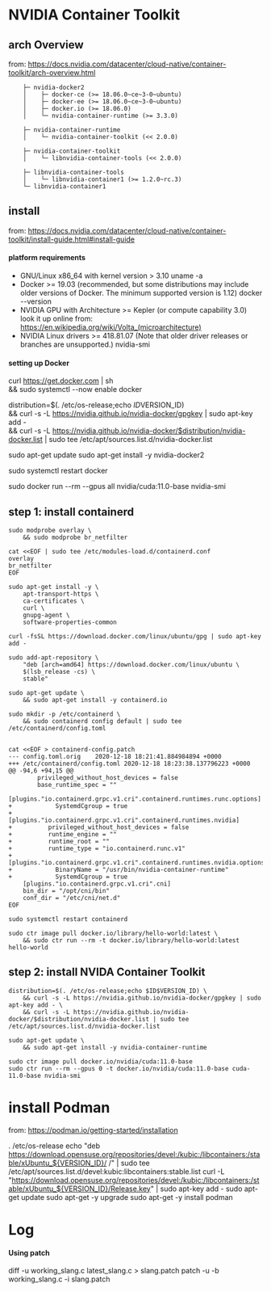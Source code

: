 NVIDIA Container Toolkit
================================================================================

arch Overview
--------------------------------------------------------------------------------
from: https://docs.nvidia.com/datacenter/cloud-native/container-toolkit/arch-overview.html

```shell
	├─ nvidia-docker2
	│    ├─ docker-ce (>= 18.06.0~ce~3-0~ubuntu)
	│    ├─ docker-ee (>= 18.06.0~ce~3-0~ubuntu)
	│    ├─ docker.io (>= 18.06.0)
	│    └─ nvidia-container-runtime (>= 3.3.0)

	├─ nvidia-container-runtime
	│    └─ nvidia-container-toolkit (<< 2.0.0)

	├─ nvidia-container-toolkit
	│    └─ libnvidia-container-tools (<< 2.0.0)

	├─ libnvidia-container-tools
	│    └─ libnvidia-container1 (>= 1.2.0~rc.3)
	└─ libnvidia-container1
```

install
--------------------------------------------------------------------------------
from: https://docs.nvidia.com/datacenter/cloud-native/container-toolkit/install-guide.html#install-guide

#### platform requirements
- GNU/Linux x86_64 with kernel version > 3.10
uname -a
- Docker >= 19.03 (recommended, but some distributions may include older versions of Docker. The minimum supported version is 1.12)
docker --version
- NVIDIA GPU with Architecture >= Kepler (or compute capability 3.0)
look it up online
from: https://en.wikipedia.org/wiki/Volta_(microarchitecture)
- NVIDIA Linux drivers >= 418.81.07 (Note that older driver releases or branches are unsupported.)
nvidia-smi

#### setting up Docker

curl https://get.docker.com | sh \
  && sudo systemctl --now enable docker

distribution=$(. /etc/os-release;echo $ID$VERSION_ID) \
  && curl -s -L https://nvidia.github.io/nvidia-docker/gpgkey | sudo apt-key add - \
  && curl -s -L https://nvidia.github.io/nvidia-docker/$distribution/nvidia-docker.list | sudo tee /etc/apt/sources.list.d/nvidia-docker.list

sudo apt-get update
sudo apt-get install -y nvidia-docker2

sudo systemctl restart docker

sudo docker run --rm --gpus all nvidia/cuda:11.0-base nvidia-smi


step 1: install containerd
--------------------------------------------------------------------------------

```shell
sudo modprobe overlay \
    && sudo modprobe br_netfilter

cat <<EOF | sudo tee /etc/modules-load.d/containerd.conf
overlay
br_netfilter
EOF

sudo apt-get install -y \
    apt-transport-https \
    ca-certificates \
    curl \
    gnupg-agent \
    software-properties-common

curl -fsSL https://download.docker.com/linux/ubuntu/gpg | sudo apt-key add -

sudo add-apt-repository \
    "deb [arch=amd64] https://download.docker.com/linux/ubuntu \
    $(lsb_release -cs) \
    stable"

sudo apt-get update \
    && sudo apt-get install -y containerd.io

sudo mkdir -p /etc/containerd \
    && sudo containerd config default | sudo tee /etc/containerd/config.toml


cat <<EOF > containerd-config.patch
--- config.toml.orig    2020-12-18 18:21:41.884984894 +0000
+++ /etc/containerd/config.toml 2020-12-18 18:23:38.137796223 +0000
@@ -94,6 +94,15 @@
        privileged_without_host_devices = false
        base_runtime_spec = ""
        [plugins."io.containerd.grpc.v1.cri".containerd.runtimes.runc.options]
+            SystemdCgroup = true
+       [plugins."io.containerd.grpc.v1.cri".containerd.runtimes.nvidia]
+          privileged_without_host_devices = false
+          runtime_engine = ""
+          runtime_root = ""
+          runtime_type = "io.containerd.runc.v1"
+          [plugins."io.containerd.grpc.v1.cri".containerd.runtimes.nvidia.options]
+            BinaryName = "/usr/bin/nvidia-container-runtime"
+            SystemdCgroup = true
    [plugins."io.containerd.grpc.v1.cri".cni]
    bin_dir = "/opt/cni/bin"
    conf_dir = "/etc/cni/net.d"
EOF

sudo systemctl restart containerd

sudo ctr image pull docker.io/library/hello-world:latest \
    && sudo ctr run --rm -t docker.io/library/hello-world:latest hello-world

```

step 2: install NVIDA Container Toolkit
--------------------------------------------------------------------------------

```shell
distribution=$(. /etc/os-release;echo $ID$VERSION_ID) \
    && curl -s -L https://nvidia.github.io/nvidia-docker/gpgkey | sudo apt-key add - \
    && curl -s -L https://nvidia.github.io/nvidia-docker/$distribution/nvidia-docker.list | sudo tee /etc/apt/sources.list.d/nvidia-docker.list

sudo apt-get update \
    && sudo apt-get install -y nvidia-container-runtime

sudo ctr image pull docker.io/nvidia/cuda:11.0-base
sudo ctr run --rm --gpus 0 -t docker.io/nvidia/cuda:11.0-base cuda-11.0-base nvidia-smi

```

install Podman
================================================================================
from: https://podman.io/getting-started/installation

. /etc/os-release
echo "deb https://download.opensuse.org/repositories/devel:/kubic:/libcontainers:/stable/xUbuntu_${VERSION_ID}/ /" | sudo tee /etc/apt/sources.list.d/devel:kubic:libcontainers:stable.list
curl -L "https://download.opensuse.org/repositories/devel:/kubic:/libcontainers:/stable/xUbuntu_${VERSION_ID}/Release.key" | sudo apt-key add -
sudo apt-get update
sudo apt-get -y upgrade
sudo apt-get -y install podman



Log
================================================================================

#### Using patch
diff -u working_slang.c latest_slang.c > slang.patch
patch -u -b working_slang.c -i slang.patch

